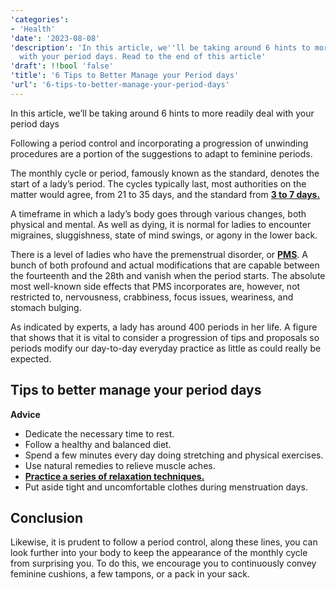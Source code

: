 ```yaml
---
'categories':
- 'Health'
'date': '2023-08-08'
'description': 'In this article, we''ll be taking around 6 hints to more readily deal
  with your period days. Read to the end of this article'
'draft': !!bool 'false'
'title': '6 Tips to Better Manage your Period days'
'url': '6-tips-to-better-manage-your-period-days'
---
```

 


In this article, we’ll be taking around 6 hints to more readily deal with your period days


Following a period control and incorporating a progression of unwinding procedures are a portion of the suggestions to adapt to feminine periods.


The monthly cycle or period, famously known as the standard, denotes the start of a lady’s period. The cycles typically last, most authorities on the matter would agree, from 21 to 35 days, and the standard from **[3 to 7 days.](https://vitalmayfair.com/breast-pain-what-it-can-be-and-how-to-treat/)**


A timeframe in which a lady’s body goes through various changes, both physical and mental. As well as dying, it is normal for ladies to encounter migraines, sluggishness, state of mind swings, or agony in the lower back.


There is a level of ladies who have the premenstrual disorder, or [**PMS**](https://vitalmayfair.com/how-to-do-kegel-exercises-for-women-to-improve-sexual-health-pelvic-floor-muscle/). A bunch of both profound and actual modifications that are capable between the fourteenth and the 28th and vanish when the period starts. The absolute most well-known side effects that PMS incorporates are, however, not restricted to, nervousness, crabbiness, focus issues, weariness, and stomach bulging.


As indicated by experts, a lady has around 400 periods in her life. A figure that shows that it is vital to consider a progression of tips and proposals so periods modify our day-to-day everyday practice as little as could really be expected.


**Tips to better manage your period days**
------------------------------------------


**Advice**


* Dedicate the necessary time to rest.
* Follow a healthy and balanced diet.
* Spend a few minutes every day doing stretching and physical exercises.
* Use natural remedies to relieve muscle aches.
* [**Practice a series of relaxation techniques.**](https://vitalmayfair.com/cloves-water-does-it-really-tighten-the-vagina-check-all-details-here/)
* Put aside tight and uncomfortable clothes during menstruation days.


Conclusion
----------


Likewise, it is prudent to follow a period control, along these lines, you can look further into your body to keep the appearance of the monthly cycle from surprising you. To do this, we encourage you to continuously convey feminine cushions, a few tampons, or a pack in your sack.


 


 


 


